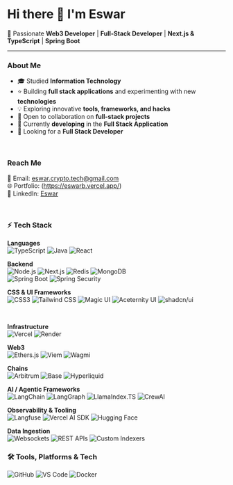 # Hi there 👋 I'm Eswar  
🌟 Passionate **Web3 Developer** | **Full-Stack Developer** | **Next.js & TypeScript** | **Spring Boot**

---

###  About Me  
- 🎓 Studied **Information Technology**  
- ⭐ Building **full stack applications** and experimenting with new **technologies**  
- 💡 Exploring innovative **tools, frameworks, and hacks**  
- 🤝 Open to collaboration on **full-stack projects**  
- 📖 Currently **developing** in the **Full Stack Application**  
- 🎯 Looking for a **Full Stack Developer**  

<br>

###  Reach Me  
📩 Email: [eswar.crypto.tech@gmail.com](mailto:eswar.crypto.tech@gmail.com)  
🌐 Portfolio: (https://eswarb.vercel.app/)  
💼 LinkedIn: [Eswar](https://www.linkedin.com/in/eswar-me/)  

<br>

### ⚡ Tech Stack  

**Languages**    
![TypeScript](https://img.shields.io/badge/-TypeScript-3178C6?style=flat&logo=typescript&logoColor=white)
![Java](https://img.shields.io/badge/-Java-007396?style=flat&logo=java&logoColor=white)
![React](https://img.shields.io/badge/-React-61DAFB?style=flat&logo=react&logoColor=black)


**Backend**    
![Node.js](https://img.shields.io/badge/-Node.js-339933?style=flat&logo=node.js&logoColor=white)
![Next.js](https://img.shields.io/badge/-Next.js-000000?style=flat&logo=next.js&logoColor=white)
![Redis](https://img.shields.io/badge/-Redis-DC382D?style=flat&logo=redis&logoColor=white)
![MongoDB](https://img.shields.io/badge/-MongoDB-47A248?style=flat&logo=mongodb&logoColor=white)  
![Spring Boot](https://img.shields.io/badge/-Spring%20Boot-6DB33F?style=flat&logo=spring-boot&logoColor=white)
![Spring Security](https://img.shields.io/badge/-Spring%20Security-6DB33F?style=flat&logo=spring-security&logoColor=white)

**CSS & UI Frameworks**    
![CSS3](https://img.shields.io/badge/-CSS3-1572B6?style=flat&logo=css3&logoColor=white)
![Tailwind CSS](https://img.shields.io/badge/-Tailwind%20CSS-38B2AC?style=flat&logo=tailwind-css&logoColor=white)
![Magic UI](https://img.shields.io/badge/-Magic%20UI-9333EA?style=flat&logo=sparkles&logoColor=white)
![Aceternity UI](https://img.shields.io/badge/-Aceternity%20UI-0EA5E9?style=flat&logo=react&logoColor=white)
![shadcn/ui](https://img.shields.io/badge/-shadcn%2Fui-000000?style=flat&logo=radix-ui&logoColor=white)  

<br>


**Infrastructure**  
![Vercel](https://img.shields.io/badge/-Vercel-000000?style=flat&logo=vercel&logoColor=white)
![Render](https://img.shields.io/badge/-Render-46E3B7?style=flat&logo=render&logoColor=black)  

**Web3**  
![Ethers.js](https://img.shields.io/badge/-Ethers.js-2536EB?style=flat&logo=ethereum&logoColor=white)
![Viem](https://img.shields.io/badge/-Viem-121212?style=flat&logo=viem&logoColor=white)
![Wagmi](https://img.shields.io/badge/-Wagmi-17C3B2?style=flat&logo=react&logoColor=white)  

**Chains**  
![Arbitrum](https://img.shields.io/badge/-Arbitrum-2D374B?style=flat&logo=arbitrum&logoColor=white)
![Base](https://img.shields.io/badge/-Base-0052FF?style=flat&logo=coinbase&logoColor=white)
![Hyperliquid](https://img.shields.io/badge/-Hyperliquid-FF4F64?style=flat&logo=protocols&logoColor=white)  

**AI / Agentic Frameworks**  
![LangChain](https://img.shields.io/badge/-LangChain-1C3C3C?style=flat&logo=chainlink&logoColor=white)
![LangGraph](https://img.shields.io/badge/-LangGraph-8B5CF6?style=flat&logo=graphql&logoColor=white)
![LlamaIndex.TS](https://img.shields.io/badge/-LlamaIndex.TS-FFDD00?style=flat&logo=llama&logoColor=black)
![CrewAI](https://img.shields.io/badge/-CrewAI-0A0A0A?style=flat&logo=ai&logoColor=white)  

**Observability & Tooling**  
![Langfuse](https://img.shields.io/badge/-Langfuse-FF6B6B?style=flat&logo=datadog&logoColor=white)
![Vercel AI SDK](https://img.shields.io/badge/-Vercel%20AI%20SDK-000000?style=flat&logo=vercel&logoColor=white)
![Hugging Face](https://img.shields.io/badge/-Hugging%20Face-FCC624?style=flat&logo=huggingface&logoColor=black)  

**Data Ingestion**  
![Websockets](https://img.shields.io/badge/-WebSockets-010101?style=flat&logo=socket.io&logoColor=white)
![REST APIs](https://img.shields.io/badge/-REST%20APIs-25D366?style=flat&logo=api&logoColor=white)
![Custom Indexers](https://img.shields.io/badge/-Custom%20Indexers-FF8800?style=flat&logo=elastic&logoColor=white)  

### 🛠️ Tools, Platforms & Tech  

![GitHub](https://img.shields.io/badge/-GitHub-181717?style=flat&logo=github&logoColor=white)
![VS Code](https://img.shields.io/badge/-VS%20Code-007ACC?style=flat&logo=visual-studio-code&logoColor=white)
![Docker](https://img.shields.io/badge/-Docker-2496ED?style=flat&logo=docker&logoColor=white)  

<br>
